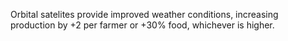 Orbital satelites provide improved weather conditions, increasing production by +2 per farmer or +30% food, whichever is higher.